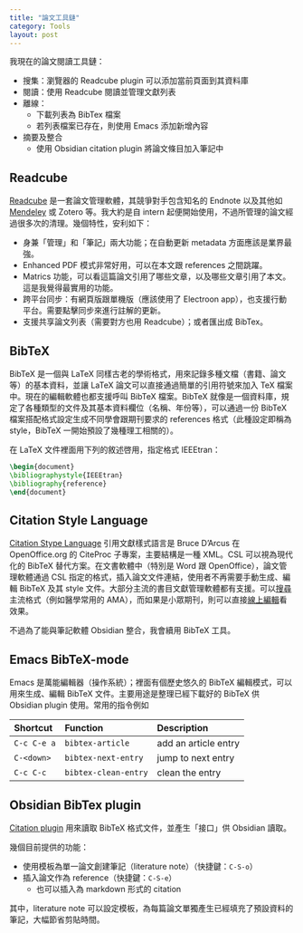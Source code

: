 ```yaml
---
title: "論文工具鏈"
category: Tools
layout: post
---
```


我現在的論文閱讀工具鏈：

- 搜集：瀏覽器的 Readcube plugin 可以添加當前頁面到其資料庫
- 閱讀：使用 Readcube 閱讀並管理文獻列表
- 離線：
  - 下載列表為 BibTex 檔案
  - 若列表檔案已存在，則使用 Emacs 添加新增內容
- 摘要及整合
  - 使用 Obsidian citation plugin 將論文條目加入筆記中

## Readcube

[Readcube](http://readcube.com) 是一套論文管理軟體，其競爭對手包含知名的 Endnote 以及其他如 [Mendeley](https://www.mendeley.com) 或 Zotero 等。我大約是自 intern 起便開始使用，不過所管理的論文經過很多次的清理。幾個特性，安利如下：

- 身兼「管理」和「筆記」兩大功能；在自動更新 metadata 方面應該是業界最強。
- Enhanced PDF 模式非常好用，可以在本文跟 references 之間跳躍。
- Matrics 功能，可以看這篇論文引用了哪些文章，以及哪些文章引用了本文。這是我覺得最實用的功能。
- 跨平台同步：有網頁版跟單機版（應該使用了 Electroon app），也支援行動平台。需要點擊同步來進行註解的更新。
- 支援共享論文列表（需要對方也用 Readcube）；或者匯出成 BibTex。

## BibTeX

BibTeX 是一個與 LaTeX 同樣古老的學術格式，用來記錄多種文檔（書籍、論文等）的基本資料，並讓 LaTeX 論文可以直接通過簡單的引用符號來加入 TeX 檔案中。現在的編輯軟體也都支援呼叫 BibTeX 檔案。BibTeX 就像是一個資料庫，規定了各種類型的文件及其基本資料欄位（名稱、年份等），可以通過一份 BibTeX 檔案搭配格式設定生成不同學會跟期刊要求的 references 格式（此種設定即稱為 style，BibTeX 一開始預設了幾種理工相關的）。

在 LaTeX 文件裡面用下列的敘述啓用，指定格式 IEEEtran：

```latex
\begin{document}
\bibliographystyle{IEEEtran}
\bibliography{reference}
\end{document}
```

## Citation Style Language

[Citation Stype Language](https://citationstyles.org) 引用文獻樣式語言是 Bruce D’Arcus 在 OpenOffice.org 的 CiteProc 子專案，主要結構是一種 XML。CSL 可以視為現代化的 BibTeX 替代方案。在文書軟體中（特別是 Word 跟 OpenOffice），論文管理軟體通過 CSL 指定的格式，插入論文文件連結，使用者不再需要手動生成、編輯 BibTeX 及其 style 文件。大部分主流的書目文獻管理軟體都有支援。可以[搜尋](https://editor.citationstyles.org/searchByExample/)主流格式（例如醫學常用的 AMA），而如果是小眾期刊，則可以直接[線上編輯](https://editor.citationstyles.org/visualEditor/)看效果。

不過為了能與筆記軟體 Obsidian 整合，我會續用 BibTeX 工具。

## Emacs BibTeX-mode

Emacs 是萬能編輯器（操作系統）；裡面有個歷史悠久的 BibTeX 編輯模式，可以用來生成、編輯 BibTeX 文件。主要用途是整理已經下載好的 BibTeX 供 Obsidian plugin 使用。常用的指令例如

| Shortcut    | Function             | Description          |
| :---------- | :------------------- | :------------------- |
| `C-c C-e a` | `bibtex-article`     | add an article entry |
| `C-<down>`  | `bibtex-next-entry`  | jump to next entry   |
| `C-c C-c`   | `bibtex-clean-entry` | clean the entry      |

## Obsidian BibTex plugin

[Citation plugin](https://github.com/hans/obsidian-citation-plugin) 用來讀取 BibTeX 格式文件，並產生「接口」供 Obsidian 讀取。

幾個目前提供的功能：

- 使用模板為單一論文創建筆記（literature note）（快捷鍵：`C-S-o`）
- 插入論文作為 reference（快捷鍵：`C-S-e`）
  - 也可以插入為 markdown 形式的 citation

其中，literature note 可以設定模板，為每篇論文單獨產生已經填充了預設資料的筆記，大幅節省剪貼時間。
